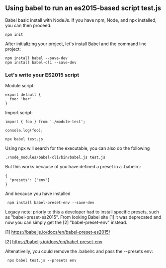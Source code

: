  ## Using babel to run an es2015-based script test.js

Babel basic install with NodeJs. If you have npm, Node, and npx installed, you can then proceed: 

``` 
npm init
```

After initializing your project, let's install Babel and the command line project: 

```
npm install babel --save-dev
npm install babel-cli --save-dev
```

### Let's write your ES2015 script

Module script: 

```
export default {
  foo: 'bar'
}
```

Import script: 

```
import { foo } from './module-test';

console.log(foo);
```



```
npx babel test.js
```

Using npx will search for the executable, you can also do the following 

```
./node_modules/babel-cli/bin/babel.js test.js 
```

But this works because of you have defined a preset in a .babelrc:

```
{
  "presets": ["env"]
}
```

And because you have installed 

```
 npm install babel-preset-env --save-dev
```

Legacy note: priorly to this a developer had to install specific presets, such as "babel-preset-es2015". From looking Babel site [1] it was deprecated and now you can simply get the [2] "babel-preset-env" instead. 

[1] https://babeljs.io/docs/en/babel-preset-es2015/

[2] https://babeljs.io/docs/en/babel-preset-env

Altenativelly, you could remove the .babelrc and pass the --presets env: 

```
 npx babel test.js --presets env
```

 




